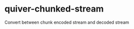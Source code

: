 
quiver-chunked-stream
=====================

Convert between chunk encoded stream and decoded stream